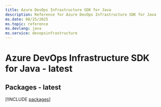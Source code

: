 ```yaml
---
title: Azure DevOps Infrastructure SDK for Java
description: Reference for Azure DevOps Infrastructure SDK for Java
ms.date: 08/25/2025
ms.topic: reference
ms.devlang: java
ms.service: devopsinfrastructure
---
```

# Azure DevOps Infrastructure SDK for Java - latest
## Packages - latest
[!INCLUDE [packages](devops-infrastructure-index.md)]